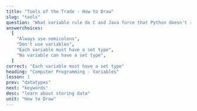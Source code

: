 ```yaml
---
title: "Tools of the Trade - How to Draw"
slug: "tools"
question: "What variable rule do C and Java force that Python doesn't require?"
answerchoices:
  [
    "Always use semicolons",
    "Don't use variables",
    "Each variable must have a set type",
    "No variable can have a set type",
  ]
correct: "Each variable must have a set type"
heading: "Computer Programming - Variables"
lesson: 1
prev: "datatypes"
next: "keywords"
desc: "learn about storing data"
unit: "How to Draw"
---
```

